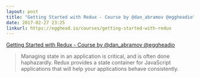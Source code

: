 ```yaml
---
layout: post
title: "Getting Started with Redux - Course by @dan_abramov @eggheadio"
date: 2017-02-27 23:25
linkurl: https://egghead.io/courses/getting-started-with-redux
---
```


[Getting Started with Redux - Course by @dan_abramov @eggheadio](https://egghead.io/courses/getting-started-with-redux)

> Managing state in an application is critical, and is often done haphazardly. Redux provides a state container for JavaScript applications that will help your applications behave consistently.